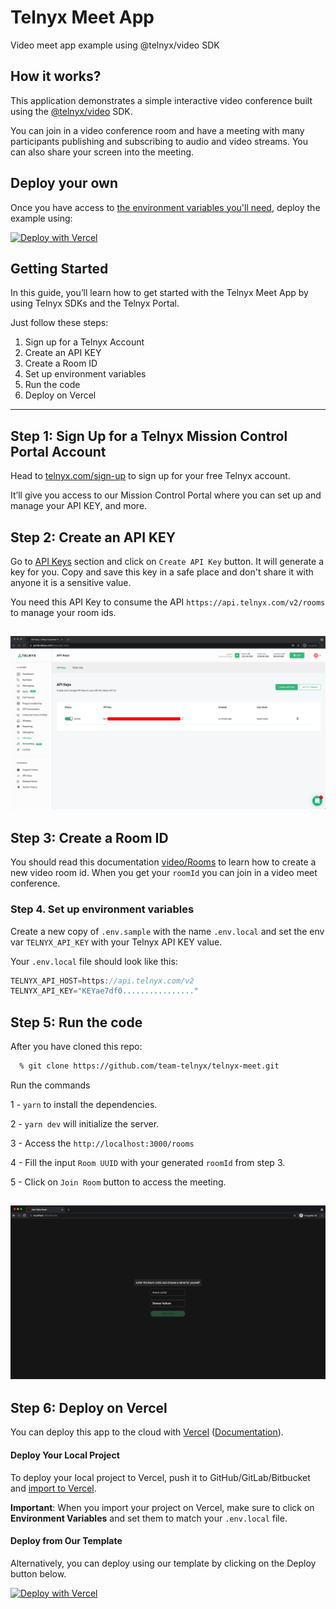 # Telnyx Meet App
Video meet app example using @telnyx/video SDK

## How it works?

This application demonstrates a simple interactive video conference
built using the [@telnyx/video](https://www.npmjs.com/package/@telnyx/video) SDK.

You can join in a video conference room and have a meeting with many participants publishing and subscribing to audio and video streams. You can also share your screen into the meeting.


## Deploy your own

Once you have access to [the environment variables you'll need](#step-4-set-up-environment-variables), deploy the example using:

[![Deploy with Vercel](https://vercel.com/button)](https://vercel.com/new/git/external?repository-url=https://github.com/team-telnyx/telnyx-meet.git&project-name=telnyx-meet&repository-name=telnyx-meet&env=TELNYX_API_HOST,TELNYX_API_KEY&envDescription=Required%20to%20connect%20the%20app%20with%20TelnyxMeet&envLink=https://github.com/team-telnyx/telnyx-meet/#step-4-set-up-environment-variables)

## Getting Started

In this guide, you’ll learn how to get started with the Telnyx Meet App by using Telnyx SDKs and the Telnyx Portal. 

Just follow these steps:

1. Sign up for a Telnyx Account
2. Create an API KEY
3. Create a Room ID
4. Set up environment variables
5. Run the code
6. Deploy on Vercel

---

## Step 1: Sign Up for a Telnyx Mission Control Portal Account

Head to [telnyx.com/sign-up](https://telnyx.com/sign-up) to sign up for your free Telnyx account.

It’ll give you access to our Mission Control Portal where you can set up and manage your API KEY, and more.


## Step 2: Create an API KEY

Go to [API Keys](https://portal.telnyx.com/#/app/api-keys) section and click on `Create API Key` button. It will generate a key for you. Copy and save this key in a safe place and don't share it with anyone it is a sensitive value.

You need this API Key to consume the API `https://api.telnyx.com/v2/rooms` to manage your room ids.

## ![create api key](screenshots/api-key.png)

## Step 3: Create a Room ID

You should read this documentation [video/Rooms](https://developers.telnyx.com/docs/api/v2/video/Rooms) to learn how to create a new video room id. When you get your `roomId` you can join in a video meet conference.


### Step 4. Set up environment variables

Create a new copy of `.env.sample` with the name `.env.local` and set the env var `TELNYX_API_KEY` with your Telnyx API KEY value.

Your `.env.local` file should look like this: 
```js
TELNYX_API_HOST=https://api.telnyx.com/v2
TELNYX_API_KEY="KEYae7df0................"
```

## Step 5: Run the code

After you have cloned this repo: 

```bash
  % git clone https://github.com/team-telnyx/telnyx-meet.git
```

Run the commands

1 - `yarn` to install the dependencies.

2 - `yarn dev` will initialize the server.

3 - Access the `http://localhost:3000/rooms`

4 - Fill the input `Room UUID` with your generated `roomId` from step 3.

5 - Click on `Join Room` button to access the meeting.

## ![telnyx meet](screenshots/telnyx-meet.png)

## Step 6: Deploy on Vercel

You can deploy this app to the cloud with [Vercel](https://vercel.com) ([Documentation](https://nextjs.org/docs/deployment)).

#### **Deploy Your Local Project**

To deploy your local project to Vercel, push it to GitHub/GitLab/Bitbucket and [import to Vercel](https://vercel.com/new).

**Important**: When you import your project on Vercel, make sure to click on **Environment Variables** and set them to match your `.env.local` file.

#### **Deploy from Our Template**

Alternatively, you can deploy using our template by clicking on the Deploy button below.

[![Deploy with Vercel](https://vercel.com/button)](https://vercel.com/new/git/external?repository-url=https://github.com/team-telnyx/telnyx-meet.git&project-name=telnyx-meet&repository-name=telnyx-meet&env=TELNYX_API_HOST,TELNYX_API_KEY&envDescription=Required%20to%20connect%20the%20app%20with%20TelnyxMeet&envLink=https://github.com/team-telnyx/telnyx-meet/#step-4-set-up-environment-variables)
